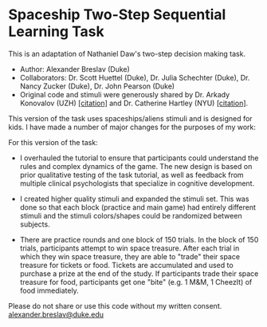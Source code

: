 # Spaceship Two-Step Sequential Learning Task
This is an adaptation of Nathaniel Daw's two-step decision making task.

- Author: Alexander Breslav (Duke)
- Collaborators: Dr. Scott Huettel (Duke), Dr. Julia Schechter (Duke), Dr. Nancy Zucker (Duke), Dr. John Pearson (Duke)
- Original code and stimuli were generously shared by Dr. Arkady Konovalov (UZH) [[citation]](https://www.nature.com/articles/ncomms12438?origin=ppub) and Dr. Catherine Hartley (NYU) [[citation]](https://www.ncbi.nlm.nih.gov/pmc/articles/PMC4899156/).

This version of the task uses spaceships/aliens stimuli and is designed for kids.
I have made a number of major changes for the purposes of my work:

For this version of the task:
 - I overhauled the tutorial to ensure that participants could understand the rules and complex dynamics of the game. The new design is based on prior qualitative testing of the task tutorial, as well as feedback from multiple clinical psychologists that specialize in cognitive development.

- I created higher quality stimuli and expanded the stimuli set. This was done so that each block (practice and main game) had entirely different stimuli and the stimuli colors/shapes could be randomized between subjects.

- There are practice rounds and one block of 150 trials. In the block of 150 trials, participants attempt to win space treasure. After each trial in which they win space treasure, they are able to "trade" their space treasure for tickets or food. Tickets are accumulated and used to purchase a prize at the end of the study. If participants trade their space treasure for food, participants get one "bite" (e.g. 1 M&M, 1 CheezIt) of food immediately.

Please do not share or use this code without my written consent.  
alexander.breslav@duke.edu
